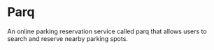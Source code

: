 # Parq
An online parking reservation service called parq that allows users to search and reserve nearby parking spots.

